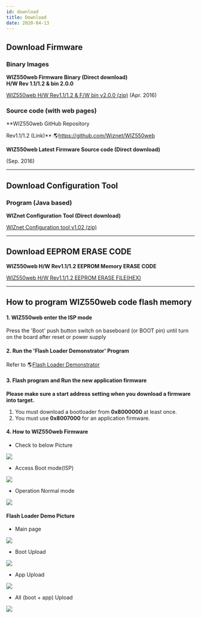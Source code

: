 ```yaml
---
id: download
title: Download
date: 2020-04-13
---
```


## Download Firmware

### Binary Images

**WIZ550web Firmware Binary (Direct download)**  
**H/W Rev 1.1/1.2 & bin 2.0.0**  

<a href="/img/products/wiz550web/wiz550web_firmware_bin_v2.0.0.zip" target="_blank">WIZ550web H/W Rev1.1/1.2 & F/W bin v2.0.0 (zip)</a> (Apr. 2016)  


### Source code (with web pages)

**WIZ550web GitHub Repository

Rev1.1/1.2 (Link)** 🌎https://github.com/Wiznet/WIZ550web

**WIZ550web Latest Firmware Source code (Direct download)**  
  
(Sep. 2016) 

-----

## Download Configuration Tool

### Program (Java based)

**WIZnet Configuration Tool (Direct download)**

<a href="/img/products/wiz550web/wiznet_configuration_tool_ver1.02.zip" target="_blank">WIZnet Configuration tool v1.02 (zip)</a>

-----

## Download EEPROM ERASE CODE

 **WIZ550web H/W Rev1.1/1.2 EEPROM Memory ERASE CODE**

<a href="/img/products/wiz550web/wiz550web_eeprom_erase_hex_file.zip" target="_blank">WIZ550web H/W Rev1.1/1.2 EEPROM ERASE FILE(HEX)</a>

-----

## How to program WIZ550web code flash memory

#### 1\. WIZ550web enter the ISP mode

Press the 'Boot' push button switch on baseboard (or BOOT pin) until
turn on the board after reset or power supply

#### 2\. Run the 'Flash Loader Demonstrator' Program

Refer to 🌎[Flash Loader Demonstrator](http://www.st.com/web/en/catalog/tools/FM147/CL1794/SC961/SS1533/PF257525?s_searchtype=keyword)

#### 3\. Flash program and Run the new application firmware

**Please make sure a start address
setting when you download a firmware into target.**

1.  You must download a bootloader from **0x8000000** at least once.
2.  You must use **0x8007000** for an application firmware.

#### 4\. How to WIZ550web Firmware

  - Check to below Picture

![](/img/products/wiz550web/wiz550web_des.png)

  - Access Boot mode(ISP)

![](/img/products/wiz550web/wiz550web_ispmode.png)

  - Operation Normal mode

![](/img/products/wiz550web/wiz550web_normalmode.png) 

#### Flash Loader Demo Picture

 
  * Main page


![](/img/products/wiz550web/wiz550web_fw_main.png)


  * Boot Upload


![](/img/products/wiz550web/wiz550web_fw_boot.png)


  * App Upload


![](/img/products/wiz550web/wiz550web_fw_app.png)


  * All (boot + app) Upload


![](/img/products/wiz550web/wiz550web_fw_all.png)
